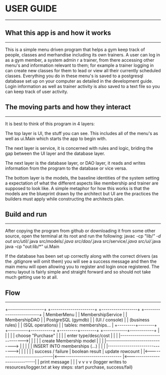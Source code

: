 # USER GUIDE
-----



## What this app is and how it works 
---
This is a simple menu driven program that helps a gym keep track of people, classes and merhandise including its own trainers. A user can log in as a gym member, a system admin r a trainer, from there accessing other menu's and information relevant to them; for example a trainer logging in can create new classes for them to lead or view all their currently scheduled classes. Everything you do in these menu's is saved to a postgresql database set up on your computer as detailed in the development guide. Login information as well as trainer activity is also saved to a text file so you can keep track of user activity. 


## The moving parts and how they interact
---
It is best to think of this program in 4 layers:

The top layer is UI, the stuff you can see. This includes all of the menu's as well as ui.Main which starts the app to begin with. 

The next layer is service, it is concerned with rules and logic, briding the gap between the UI layer and the database layer.

The next layer is the database layer, or DAO layer, it reads and writes information from the program to the database or vice versa. 

The bottom layer is the models, the baseline identities of the system setting a expectation of what the different aspects like membership and trainer are supposed to look like. A simple metaphor for how this works is that the models are the blueprint drawn by the architect but UI are the practices the builders must apply while constructing the architects plan. 


## Build and run
---
After copying the program from github or downloading it from some other source, open the terminal at its root and run the following:
javac -cp "lib/*" -d out src/util/*.java src/models/*.java src/dao/*.java src/service/*.java src/ui/*.java
java -cp "out:lib/*" ui.Main

If the database has been set up correctly along with the correct drivers (as the .gitignore will omit them) you will see a success message and then the main menu will open allowing you to register and login once registered. The menu layout is fairly simple and straight forward and so should not take much getting use to at all. 

## Flow
---
+------------------+          +----------------------+          +------------------+          +-------------------------+
|   MemberMenu     |          |   MembershipService  |          |   MembershipDAO  |          |  PostgreSQL (gymdb)     |
|  (UI / console)  |          | (business rules)     |          | (SQL operations) |          |  tables: memberships... |
+---------+--------+          +----------+-----------+          +---------+--------+          +------------+------------+
          |                              |                                 |                               |
          | choose "Purchase"            |                                 |                               |
          | enter type/desc/cost         |                                 |                               |
          |----------------------------->|                                 |                               |
          |                              | create Membership model         |                               |
          |                              |-------------------------------> |                               |
          |                              |                                 | INSERT INTO memberships (...) |
          |                              |                                 |------------------------------>|
          |                              |                                 |                               |
          |   success / failure          |  boolean result                 |   update rowcount             |
          |<-----------------------------|<------------------------------- |<------------------------------|
          | print message                |                                 |                               |
          v                              v                                 v                               v
   (logger writes to resources/logger.txt at key steps: start purchase, success/fail)